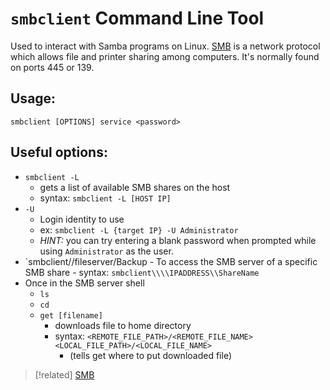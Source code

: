 # `smbclient` Command Line Tool
Used to interact with Samba programs on Linux. [SMB](/networking/protocols/SMB.md) is a network protocol which allows file and printer sharing among computers. It's normally found on ports 445 or 139.
## Usage: 
```
smbclient [OPTIONS] service <password>
```
## Useful options:
- `smbclient -L`
	- gets a list of available SMB shares on the host
	- syntax: ``smbclient -L [HOST IP]``
- `-U`
	- Login identity to use
	- ex: `smbclient -L {target IP} -U Administrator`
	- *HINT:* you can try entering a blank password when prompted while using `Administrator` as the user.
- `smbclient//fileserver/Backup
		- To access the SMB server of a specific SMB share
		- syntax: ``smbclient\\\\IPADDRESS\\ShareName``
- Once in the SMB server shell
	- ``ls``
	- ``cd`` 
	- ``get [filename]`` 
		- downloads file to home directory
		- syntax: ``<REMOTE_FILE_PATH>/<REMOTE_FILE_NAME> <LOCAL_FILE_PATH>/<LOCAL_FILE_NAME>``
			- (tells get where to put downloaded file)

> [!related]
 [SMB](/networking/protocols/SMB.md)
